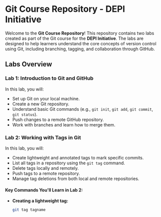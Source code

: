 # Git Course Repository - DEPI Initiative

Welcome to the **Git Course Repository**! This repository contains two labs created as part of the Git course for the **DEPI Initiative**. The labs are designed to help learners understand the core concepts of version control using Git, including branching, tagging, and collaboration through GitHub.

## Labs Overview

### Lab 1: Introduction to Git and GitHub
In this lab, you will:
- Set up Git on your local machine.
- Create a new Git repository.
- Understand basic Git commands (e.g., `git init`, `git add`, `git commit`, `git status`).
- Push changes to a remote GitHub repository.
- Work with branches and learn how to merge them.

### Lab 2: Working with Tags in Git
In this lab, you will:
- Create lightweight and annotated tags to mark specific commits.
- List all tags in a repository using the `git tag` command.
- Delete tags locally and remotely.
- Push tags to a remote repository.
- Manage tag deletions from both local and remote repositories.

#### Key Commands You'll Learn in Lab 2:
- **Creating a lightweight tag:**
   ```bash
   git tag tagname
